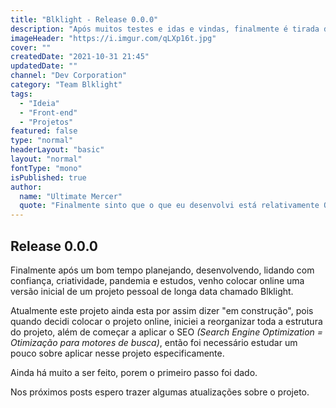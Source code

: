 ```yaml
---
title: "Blklight - Release 0.0.0"
description: "Após muitos testes e idas e vindas, finalmente é tirada do papel e colocada online uma versão do Blklight!"
imageHeader: "https://i.imgur.com/qLXp16t.jpg"
cover: ""
createdDate: "2021-10-31 21:45"
updatedDate: ""
channel: "Dev Corporation"
category: "Team Blklight"
tags:
  - "Ideia"
  - "Front-end"
  - "Projetos"
featured: false
type: "normal"
headerLayout: "basic"
layout: "normal"
fontType: "mono"
isPublished: true
author:
  name: "Ultimate Mercer"
  quote: "Finalmente sinto que o que eu desenvolvi está relativamente OK, mas agora é seguir aprimorando e evoluindo mais essa ideia!"
---
```


## Release 0.0.0

Finalmente após um bom tempo planejando, desenvolvendo, lidando com confiança, criatividade, pandemia e estudos, venho colocar online uma versão inicial de um projeto pessoal de longa data chamado Blklight.

Atualmente este projeto ainda esta por assim dizer "em construção", pois quando decidi colocar o projeto online, iniciei a reorganizar toda a estrutura do projeto, além de começar a aplicar o SEO _(Search Engine Optimization = Otimização para motores de busca)_, então foi necessário estudar um pouco sobre aplicar nesse projeto especificamente.

Ainda há muito a ser feito, porem o primeiro passo foi dado.

Nos próximos posts espero trazer algumas atualizações sobre o projeto.
